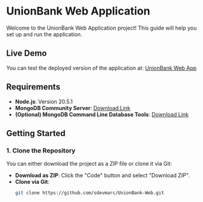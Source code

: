 # UnionBank Web Application

Welcome to the UnionBank Web Application project! This guide will help you set up and run the application.

## Live Demo

You can test the deployed version of the application at: [UnionBank Web App](https://sdevmarc-sia.vercel.app/unionbank)

## Requirements

- **Node.js**: Version 20.5.1
- **MongoDB Community Server**: [Download Link](https://www.mongodb.com/try/download/community)
- **(Optional) MongoDB Command Line Database Tools**: [Download Link](https://www.mongodb.com/try/download/database-tools)

## Getting Started

### 1. Clone the Repository

You can either download the project as a ZIP file or clone it via Git:

- **Download as ZIP**: Click the "Code" button and select "Download ZIP".
- **Clone via Git**:
  ```sh
  git clone https://github.com/sdevmarc/UnionBank-Web.git
